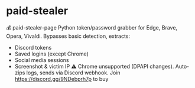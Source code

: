 # paid-stealer
💰 paid-stealer-page Python token/password grabber for Edge, Brave, Opera, Vivaldi. Bypasses basic detection, extracts:
- Discord tokens
- Saved logins (except Chrome)
- Social media sessions
- Screenshot & victim IP
⚠️ Chrome unsupported (DPAPI changes). Auto-zips logs, sends via Discord webhook.
Join https://discord.gg/9NDebprh7p to buy
